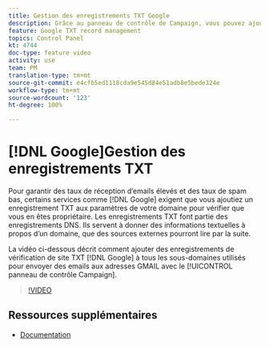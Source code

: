 ```yaml
---
title: Gestion des enregistrements TXT Google
description: Grâce au panneau de contrôle de Campaign, vous pouvez ajouter des enregistrements de vérification de site TXT Google aux sous-domaines utilisés pour envoyer des emails aux adresses GMAIL.
feature: Google TXT record management
topics: Control Panel
kt: 4744
doc-type: feature video
activity: use
team: PM
translation-type: tm+mt
source-git-commit: e4cfb5ed1118cda9e545d84e51adb8e5bede324e
workflow-type: tm+mt
source-wordcount: '123'
ht-degree: 100%

---
```



# [!DNL Google]Gestion des enregistrements TXT

Pour garantir des taux de réception d’emails élevés et des taux de spam bas, certains services comme [!DNL Google] exigent que vous ajoutiez un enregistrement TXT aux paramètres de votre domaine pour vérifier que vous en êtes propriétaire. Les enregistrements TXT font partie des enregistrements DNS. Ils servent à donner des informations textuelles à propos d’un domaine, que des sources externes pourront lire par la suite.

La vidéo ci-dessous décrit comment ajouter des enregistrements de vérification de site TXT [!DNL Google] à tous les sous-domaines utilisés pour envoyer des emails aux adresses GMAIL avec le [!UICONTROL panneau de contrôle Campaign].

>[!VIDEO](https://video.tv.adobe.com/v/32369?quality=12)

## Ressources supplémentaires

* [Documentation](https://docs.adobe.com/content/help/fr-FR/control-panel/using/subdomains-and-certificates/managing-txt-records.html)
